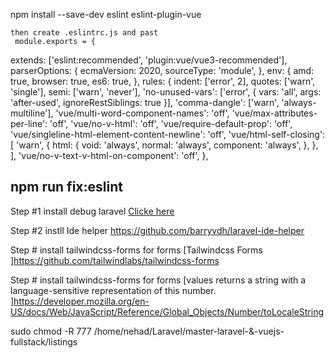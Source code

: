 npm install --save-dev eslint eslint-plugin-vue

    then create .eslintrc.js and past 
     module.exports = {
  extends: ['eslint:recommended', 'plugin:vue/vue3-recommended'],
  parserOptions: {
    ecmaVersion: 2020,
    sourceType: 'module',
  },
  env: {
    amd: true,
    browser: true,
    es6: true,
  },
  rules: {
    indent: ['error', 2],
    quotes: ['warn', 'single'],
    semi: ['warn', 'never'],
    'no-unused-vars': ['error', { vars: 'all', args: 'after-used', ignoreRestSiblings: true }],
    'comma-dangle': ['warn', 'always-multiline'],
    'vue/multi-word-component-names': 'off',
    'vue/max-attributes-per-line': 'off',
    'vue/no-v-html': 'off',
    'vue/require-default-prop': 'off',
    'vue/singleline-html-element-content-newline': 'off',
    'vue/html-self-closing': [
      'warn',
      {
        html: {
          void: 'always',
          normal: 'always',
          component: 'always',
        },
      },
    ],
    'vue/no-v-text-v-html-on-component': 'off',
  },


## npm run fix:eslint

Step #1
install debug laravel
[Clicke here ](https://github.com/barryvdh/laravel-debugbar)

Step #2
instll Ide helper
https://github.com/barryvdh/laravel-ide-helper


Step #
install tailwindcss-forms for forms 
[Tailwindcss Forms ]https://github.com/tailwindlabs/tailwindcss-forms


Step #
install tailwindcss-forms for forms 
[values returns a string with a language-sensitive representation of this number. ]https://developer.mozilla.org/en-US/docs/Web/JavaScript/Reference/Global_Objects/Number/toLocaleString



sudo chmod -R 777 /home/nehad/Laravel/master-laravel-\&-vuejs-fullstack/listings
